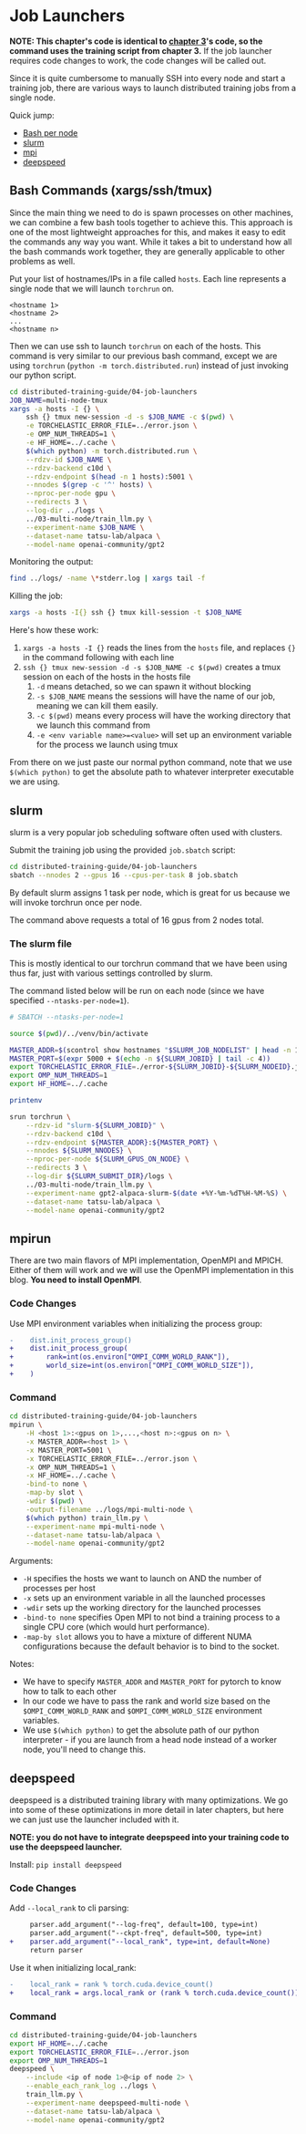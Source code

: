 # Job Launchers

**NOTE: This chapter's code is identical to [chapter 3](../03-multi-node)'s code, so the command uses the training script from chapter 3.** If the job launcher requires code changes to work, the code changes will be called out.

Since it is quite cumbersome to manually SSH into every node and start a training job, there are various ways to launch distributed training jobs from a single node.

Quick jump:
- [Bash per node](#bash-commands-xargssshtmux)
- [slurm](#slurm)
- [mpi](#mpirun)
- [deepspeed](#deepspeed)

## Bash Commands (xargs/ssh/tmux)

Since the main thing we need to do is spawn processes on other machines, we can combine a few bash tools together to achieve this. This approach is one of the most lightweight approaches for this, and makes it easy to edit the commands any way you want. While it takes a bit to understand how all the bash commands work together, they are generally applicable to other problems as well.

Put your list of hostnames/IPs in a file called `hosts`. Each line represents a single node that we will launch `torchrun` on.

```
<hostname 1>
<hostname 2>
...
<hostname n>
```

Then we can use ssh to launch `torchrun` on each of the hosts. This command is very similar to our previous bash command, except we are using `torchrun` (`python -m torch.distributed.run`) instead of just invoking our python script.

```bash
cd distributed-training-guide/04-job-launchers
JOB_NAME=multi-node-tmux
xargs -a hosts -I {} \
    ssh {} tmux new-session -d -s $JOB_NAME -c $(pwd) \
    -e TORCHELASTIC_ERROR_FILE=../error.json \
    -e OMP_NUM_THREADS=1 \
    -e HF_HOME=../.cache \
    $(which python) -m torch.distributed.run \
    --rdzv-id $JOB_NAME \
    --rdzv-backend c10d \
    --rdzv-endpoint $(head -n 1 hosts):5001 \
    --nnodes $(grep -c '^' hosts) \
    --nproc-per-node gpu \
    --redirects 3 \
    --log-dir ../logs \
    ../03-multi-node/train_llm.py \
    --experiment-name $JOB_NAME \
    --dataset-name tatsu-lab/alpaca \
    --model-name openai-community/gpt2
```

Monitoring the output:
```bash
find ../logs/ -name \*stderr.log | xargs tail -f
```

Killing the job:
```bash
xargs -a hosts -I{} ssh {} tmux kill-session -t $JOB_NAME
```

Here's how these work:

1. `xargs -a hosts -I {}` reads the lines from the `hosts` file, and replaces `{}` in the command following with each line
2. `ssh {} tmux new-session -d -s $JOB_NAME -c $(pwd)` creates a tmux session on each of the hosts in the hosts file
    1. `-d` means detached, so we can spawn it without blocking
    2. `-s $JOB_NAME` means the sessions will have the name of our job, meaning we can kill them easily.
    3. `-c $(pwd)` means every process will have the working directory that we launch this command from
    4. `-e <env variable name>=<value>` will set up an environment variable for the process we launch using tmux

From there on we just paste our normal python command, note that we use `$(which python)` to get the absolute path to whatever interpreter executable we are using. 

## slurm

slurm is a very popular job scheduling software often used with clusters.

Submit the training job using the provided `job.sbatch` script:

```bash
cd distributed-training-guide/04-job-launchers
sbatch --nnodes 2 --gpus 16 --cpus-per-task 8 job.sbatch
```

By default slurm assigns 1 task per node, which is great for us because we will invoke torchrun once per node.

The command above requests a total of 16 gpus from 2 nodes total.

### The slurm file

This is mostly identical to our torchrun command that we have been using thus far, just with various settings controlled by slurm.

The command listed below will be run on each node (since we have specified `--ntasks-per-node=1`).

```bash
# SBATCH --ntasks-per-node=1

source $(pwd)/../venv/bin/activate

MASTER_ADDR=$(scontrol show hostnames "$SLURM_JOB_NODELIST" | head -n 1)
MASTER_PORT=$(expr 5000 + $(echo -n ${SLURM_JOBID} | tail -c 4))
export TORCHELASTIC_ERROR_FILE=./error-${SLURM_JOBID}-${SLURM_NODEID}.json
export OMP_NUM_THREADS=1
export HF_HOME=../.cache

printenv

srun torchrun \
    --rdzv-id "slurm-${SLURM_JOBID}" \
    --rdzv-backend c10d \
    --rdzv-endpoint ${MASTER_ADDR}:${MASTER_PORT} \
    --nnodes ${SLURM_NNODES} \
    --nproc-per-node ${SLURM_GPUS_ON_NODE} \
    --redirects 3 \
    --log-dir ${SLURM_SUBMIT_DIR}/logs \
    ../03-multi-node/train_llm.py \
    --experiment-name gpt2-alpaca-slurm-$(date +%Y-%m-%dT%H-%M-%S) \
    --dataset-name tatsu-lab/alpaca \
    --model-name openai-community/gpt2
```

## mpirun

There are two main flavors of MPI implementation, OpenMPI and MPICH. Either of them will work and we will use the OpenMPI implementation in this blog. **You need to install OpenMPI**.

### Code Changes

Use MPI environment variables when initializing the process group:

```diff
-    dist.init_process_group()
+    dist.init_process_group(
+        rank=int(os.environ["OMPI_COMM_WORLD_RANK"]),
+        world_size=int(os.environ["OMPI_COMM_WORLD_SIZE"]),
+    )
```

### Command

```bash
cd distributed-training-guide/04-job-launchers
mpirun \
    -H <host 1>:<gpus on 1>,...,<host n>:<gpus on n> \
    -x MASTER_ADDR=<host 1> \
    -x MASTER_PORT=5001 \
    -x TORCHELASTIC_ERROR_FILE=../error.json \
    -x OMP_NUM_THREADS=1 \
    -x HF_HOME=../.cache \
    -bind-to none \
    -map-by slot \
    -wdir $(pwd) \
    -output-filename ../logs/mpi-multi-node \
    $(which python) train_llm.py \
    --experiment-name mpi-multi-node \
    --dataset-name tatsu-lab/alpaca \
    --model-name openai-community/gpt2
```

Arguments:
- `-H` specifies the hosts we want to launch on AND the number of processes per host
- `-x` sets up an environment variable in all the launched processes
- `-wdir` sets up the working directory for the launched processes
- `-bind-to none` specifies Open MPI to not bind a training process to a single CPU core (which would hurt performance).
- `-map-by slot` allows you to have a mixture of different NUMA configurations because the default behavior is to bind to the socket.

Notes:
- We have to specify `MASTER_ADDR` and `MASTER_PORT` for pytorch to know how to talk to each other
- In our code we have to pass the rank and world size based on the `$OMPI_COMM_WORLD_RANK` and `$OMPI_COMM_WORLD_SIZE` environment variables.
- We use `$(which python)` to get the absolute path of our python interpreter - if you are launch from a head node instead of a worker node, you'll need to change this.

## deepspeed

deepspeed is a distributed training library with many optimizations. We go into some of these optimizations in more detail in later chapters, but here we can just use the launcher included with it.

**NOTE: you do not have to integrate deepspeed into your training code to use the deepspeed launcher.**

Install: `pip install deepspeed`

### Code Changes

Add `--local_rank` to cli parsing:
```diff
     parser.add_argument("--log-freq", default=100, type=int)
     parser.add_argument("--ckpt-freq", default=500, type=int)
+    parser.add_argument("--local_rank", type=int, default=None)
     return parser
```

Use it when initializing local_rank:
```diff
-    local_rank = rank % torch.cuda.device_count()
+    local_rank = args.local_rank or (rank % torch.cuda.device_count())
```

### Command

```bash
cd distributed-training-guide/04-job-launchers
export HF_HOME=../.cache
export TORCHELASTIC_ERROR_FILE=../error.json
export OMP_NUM_THREADS=1
deepspeed \
    --include <ip of node 1>@<ip of node 2> \
    --enable_each_rank_log ../logs \
    train_llm.py \
    --experiment-name deepspeed-multi-node \
    --dataset-name tatsu-lab/alpaca \
    --model-name openai-community/gpt2
```
